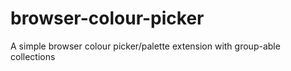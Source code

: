 # browser-colour-picker
A simple browser colour picker/palette extension with group-able collections
